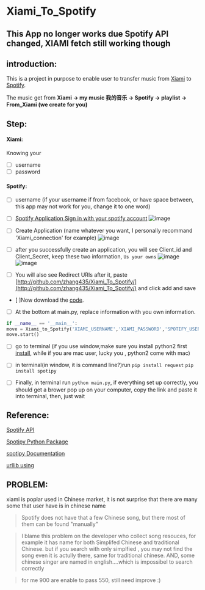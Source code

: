 # Xiami_To_Spotify

## This App no longer works due Spotify API changed, XIAMI fetch still working though
## introduction:
This is a project in purpose to enable user to transfer music from [Xiami](http://www.xiami.com) to [Spotify](https://www.spotify.com/us/).

The music get from **Xiami -> my music 我的音乐 -> Spotify -> playlist -> From_Xiami (we create for you)**

## Step:

####    Xiami:
Knowing your
- [ ] username
- [ ] password

####     Spotify:
- [ ] username (if your username if from facebook, or have space between, this app may not work for you, change it to one word)


- [ ] [Spotify Application Sign in with your spotify account](https://developer.spotify.com/my-applications/)
    ![image](https://github.com/zhang435/Xiami_To_Spotify/blob/master/images/cretae_an_app.png)
- [ ] Create Application (name whatever you want, I personally recommand 'Xiami_connection' for example)
    ![image](https://github.com/zhang435/Xiami_To_Spotify/blob/master/images/create_an_app_Detail.png)
- [ ] after you successfully create an application, you will see Client_id and Client_Secret, keep these two information, `Us your owns`
    ![image](https://github.com/zhang435/Xiami_To_Spotify/blob/master/images/app_page.png)
    ![image](https://github.com/zhang435/Xiami_To_Spotify/blob/master/images/get_id_sec.png)
- [ ] You will also see Redirect URIs after it, paste [http://github.com/zhang435/Xiami_To_Spotify/](http://github.com/zhang435/Xiami_To_Spotify/) and click add and save
- [ ]Now download the [code](https://github.com/zhang435/Xiami_To_Spotify/archive/master.zip).
- [ ] At the bottom at main.py, replace information with you own information.
```python
if __name__ == '__main__':
move = Xiami_to_Spotify('XIAMI_USERNAME','XIAMI_PASSWORD','SPOTIFY_USERNAME','CLIENT_ID','CLIENT_CECRET')
move.start()
```
- [ ] go to terminal (if you use window,make sure you install python2 first [install](http://stackoverflow.com/questions/21372637/installing-python-2-7-on-windows-8), while if you are mac user, lucky you , python2 come with mac)
- [ ] in terminal(in window, it is command line?)run
`pip install request`
`pip install spotipy`

- [ ] Finally, in terminal run `python main.py`, if everything set up correctly, you should get a brower pop up on your computer, copy the link and paste it into terminal, then, just wait



## Reference:
[Spotify API](https://developer.spotify.com/web-api/)

[Spotipy Python Package](https://github.com/plamere/spotipy)

[spotipy Documentation](http://spotipy.readthedocs.io/en/latest/)

[urllib using](https://github.com/liyuntao/SignXiami)


## PROBLEM:
xiami is poplar used in Chinese market, it is not surprise that there are many some that user have is in chinese name

> Spotify does not have that a few Chinese song, but there most of them can be found "manually"

> I blame this problem on the developer who collect song resouces, for example it has name for both Simplifed Chinese and traditional Chinese. but if you search with only simplfied , you may not find the song even it is actully there, same for traditional chinese. AND, some chinese singer are named in english....which is impossibel to search correctly

> for me 900 are enable to pass 550, still need improve :)
